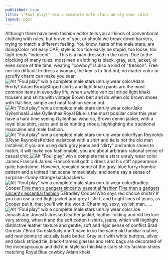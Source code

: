 ```yaml
---
published: true
title: \"Foul play\" win a complete male stars unruly wear color
layout: post
---
```

Although there have been fashion editor tells you all kinds of conventional clothing with rules, but brave of you, or should we break down barriers, trying to match a different feeling. You know, taste of the male stars, are doing.Color not easy CAP, style is too tide easily be stupid, too loose, too tight tends \"indecent\".. ... This is a man dressed in the rules. Due to the blocking of many rules, most men\'s clothing is black, gray, suit, jacket, or even some of the time, wearing \"cowboy\" is also a kind of \"treason\". Free nor too difficult to dress a woman, the key is to find out, no matter color or scruffy charm can make you soar.![Alt \"Foul play\" win a complete male stars unruly wear color](http://itedbaker.files.wordpress.com/2016/04/78387dbc.jpeg)Adam Brody1.Adam BrodyStriped shirts and light khaki pants are the most common items in everyday life, when a white vertical stripe light khaki trousers and shirts with vintage Brown belt and do when old brown shoes with flat-line, simple and neat fashion sense out.![Alt \"Foul play\" win a complete male stars unruly wear color](http://itedbaker.files.wordpress.com/2016/04/7836f984.jpeg)Jake Gyllenhaal2.Jake GyllenhaalRoyal Blue is the most popular color this year have a hard time seeing Gyllenhaal wear so, Brown denim jacket, with a royal blue shirt, jeans and take hunting shoes, highlighting the traditional masculine and male fashion.![Alt \"Foul play\" win a complete male stars unruly wear color](http://itedbaker.files.wordpress.com/2016/04/7842bcfb.jpeg)Ryan Reynolds 3.Ryan ReynoldsKnitted waistcoat with a shirt and tie is not the old man installed, if you are using dark gray jeans and \"dirty\" and ankle shoes to match, it will make you fashionable, you are about arbitrary rational sense of casual chic.![Alt \"Foul play\" win a complete male stars unruly wear color](http://itedbaker.files.wordpress.com/2016/04/783f04a0.jpeg)James Franco4.James FrancoSmall gothic dress and his stiff appearance quite handsome. However, revealed some of the gray-blue furry rhombic pattern and a knitted Hat scene immediately, and some say a sense of surprise--funny strange backpackers.![Alt \"Foul play\" win a complete male stars unruly wear color](http://itedbaker.files.wordpress.com/2016/04/78356b69.jpeg)Bradley Cooper [Fine men s gadgets sincerity essential fashion](http://nixcase.tumblr.com/post/140641694091/fine-mens-gadgets-sincerity-essential-fashion) [Fine men s gadgets sincerity essential fashion](http://nixcase.tumblr.com/post/140641694091/fine-mens-gadgets-sincerity-essential-fashion) 5.Bradley CooperWho says red choice shirts? If you can use a red flight jacket and grey t-shirt, and bright lines of jeans, as Cooper put it, that you\'ll win the world. Charming, sexy, stylish man.. ...![Alt \"Foul play\" win a complete male stars unruly wear color](http://itedbaker.files.wordpress.com/2016/04/78387db6.jpeg)Joe Jonas6.Joe JonasDistressed leather jacket, leather folding and old texture very strong, when it and the soft cotton t-shirts, jeans, which will highlight distinctive leather texture and gentle, soft and rigid sense of conflict.Brad Goreski 7.Brad GoreskiSuits don\'t have to so the same old familiar routine, add new points to actually taste better. Grey suit with white buttons, silver and black striped tie, black-framed glasses and retro bags are decorated of the inconspicuous and did it in style so thin.Male stars shirts fashion shoes matching Royal Blue cowboy Adam khaki